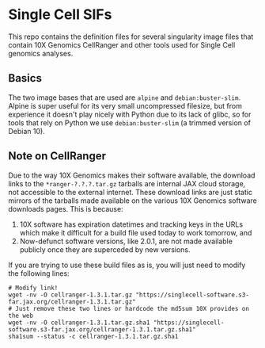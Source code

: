 # Single Cell SIFs

This repo contains the definition files for several singularity image files
that contain 10X Genomics CellRanger and other tools used for Single Cell
genomics analyses.

## Basics

The two image bases that are used are `alpine` and `debian:buster-slim`.
Alpine is super useful for its very small uncompressed filesize, but from
experience it doesn't play nicely with Python due to its lack of glibc, so for
tools that rely on Python we use `debian:buster-slim` (a trimmed version of
Debian 10).

## Note on CellRanger

Due to the way 10X Genomics makes their software available, the download links
to the `*ranger-?.?.?.tar.gz` tarballs are internal JAX cloud storage, not
accessible to the external internet.  These download links are just static
mirrors of the tarballs made available on the various 10X Genomics software
downloads pages. This is because:

1. 10X software has expiration datetimes and tracking keys in the URLs which
   make it difficult for a build file used today to work tomorrow, and
2. Now-defunct software versions, like 2.0.1, are not made available publicly
   once they are superceded by new versions.

If you are trying to use these build files as is, you will just need to modify
the following lines:

    # Modify link!
    wget -nv -O cellranger-1.3.1.tar.gz "https://singlecell-software.s3-far.jax.org/cellranger-1.3.1.tar.gz"
    # Just remove these two lines or hardcode the md5sum 10X provides on the web
    wget -nv -O cellranger-1.3.1.tar.gz.sha1 "https://singlecell-software.s3-far.jax.org/cellranger-1.3.1.tar.gz.sha1"
    sha1sum --status -c cellranger-1.3.1.tar.gz.sha1
